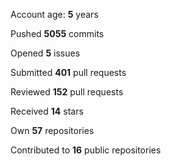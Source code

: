 Account age: **5** years

Pushed **5055** commits

Opened **5** issues

Submitted **401** pull requests

Reviewed **152** pull requests

Received **14** stars

Own **57** repositories

Contributed to **16** public repositories

